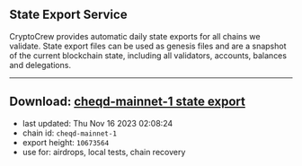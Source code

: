 ## State Export Service
CryptoCrew provides automatic daily state exports for all chains we validate. State export files can be used as genesis files and are a snapshot of the current blockchain state, including all validators, accounts, balances and delegations.

---
**Download: [cheqd-mainnet-1 state export](https://dl.ccvalidators.com/SERVICE/cheqd/cheqd-mainnet-1_export_10673564.json)**
---

- last updated: Thu Nov 16 2023 02:08:24
- chain id: `cheqd-mainnet-1`
- export height: `10673564`
- use for: airdrops, local tests, chain recovery
